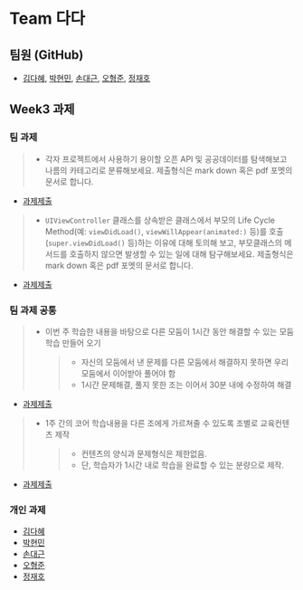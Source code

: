 # Team 다다

## 팀원 (GitHub)
 * [김다혜](https://github.com/iluvdadong), [박현민](https://github.com/spb829), [손대근](https://github.com/sohn126), [오형준](https://github.com/LeFal), [정재호](https://github.com/Lahavas)

## Week3 과제

### 팀 과제
>- 각자 프로젝트에서 사용하기 용이할 오픈 API 및 공공데이터를 탐색해보고 나름의 카테고리로 분류해보세요. 제출형식은 mark down 혹은 pdf 포멧의 문서로 합니다.

* [과제제출](https://github.com/spb829/BoostCamp_iOS/tree/master/week4/Sites.md)

>- `UIViewController` 클래스를 상속받은 클래스에서 부모의 Life Cycle Method(예: `viewDidLoad()`, `viewWillAppear(animated:)` 등)를 호출(`super.viewDidLoad()` 등)하는 이유에 대해 토의해 보고, 부모클래스의 메서드를 호출하지 않으면 발생할 수 있는 일에 대해 탐구해보세요. 제출형식은 mark down 혹은 pdf 포멧의 문서로 합니다.

* [과제제출](https://github.com/spb829/BoostCamp_iOS/tree/master/week4/LifeCycleMethod.md)

### 팀 과제 공통

>- 이번 주 학습한 내용을 바탕으로 다른 모둠이 1시간 동안 해결할 수 있는 모둠학습 만들어 오기
>   >- 자신의 모둠에서 낸 문제를 다른 모둠에서 해결하지 못하면 우리 모둠에서 이어받아 풀어야 함
>   >- 1시간 문제해결, 풀지 못한 조는 이어서 30분 내에 수정하여 해결

* [과제제출](https://github.com/spb829/BoostCamp_iOS/tree/master/week4/groupAssignment.md)

>- 1주 간의 코어 학습내용을 다른 조에게 가르쳐줄 수 있도록 조별로 교육컨텐츠 제작
>   >- 컨텐츠의 양식과 문제형식은 제한없음.
>   >- 단, 학습자가 1시간 내로 학습을 완료할 수 있는 분량으로 제작.

* [과제제출](https://github.com/spb829/BoostCamp_iOS/tree/master/week4/SingletonPattern.md)

### 개인 과제
 * [김다혜](https://github.com/iluvdadong/boostcamp_iOS_dadong/tree/master/week4)
 * [박현민](https://github.com/spb829/BoostCamp_iOS_Newbie/tree/master/week4)
 * [손대근](https://github.com/sohn126/boostcamp_ios_sohn126/tree/master/week4)
 * [오형준](https://github.com/LeFal/boostcamp_iOS_LeFal/tree/master/week4)
 * [정재호](https://github.com/Lahavas/Boostcamp_iOS_Lahavas/tree/master/week4)
